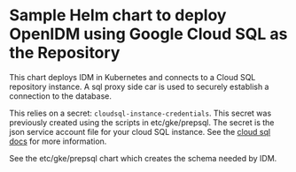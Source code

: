 # Sample Helm chart to deploy OpenIDM using Google Cloud SQL as the Repository

This chart deploys IDM in Kubernetes and connects to a Cloud SQL repository instance. 
A sql proxy side car is used to securely establish a connection to the database.

This relies on a secret:  `cloudsql-instance-credentials`. This secret was previously 
created using the scripts in etc/gke/prepsql. The secret is the json service
 account file for your cloud SQL instance. See the 
[cloud sql docs](https://cloud.google.com/sql/docs/postgres/) for more information.
 
 
See the etc/gke/prepsql chart which creates the schema needed by IDM.


